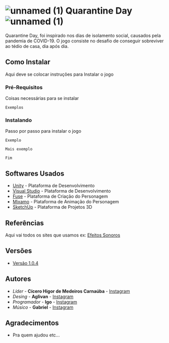 # ![unnamed (1)](https://user-images.githubusercontent.com/56702143/84601421-4833db80-ae56-11ea-8f81-bdb9c7bdcfcc.png) Quarantine Day ![unnamed (1)](https://user-images.githubusercontent.com/56702143/84601421-4833db80-ae56-11ea-8f81-bdb9c7bdcfcc.png)


Quarantine Day, foi inspirado nos dias de isolamento social,  causados pela pandemia de COVID-19. O jogo consiste no desafio de conseguir sobreviver ao tédio de casa, dia após dia.

## Como Instalar

Aqui deve se colocar instruções para Instalar o jogo

### Pré-Requisitos

Coisas necessárias para se instalar

```
Exemplos
```

### Instalando

Passo por passo para instalar o jogo

```
Exemplo
```

```
Mais exemplo
```

```
Fim
```

## Softwares Usados

* [Unity](https://unity.com/pt) - Plataforma de Desenvolvimento
* [Visual Studio](https://visualstudio.microsoft.com/pt-br/) - Plataforma de Desenvolvimento
* [Fuse](https://store.steampowered.com/app/257400/Fuse/?l=portuguese) - Plataforma de Criação do Personagem
* [Mixamo](https://www.mixamo.com/#/) - Plataforma de Animação do Personagem
* [SketchUp](https://www.sketchup.com/pt-BR) - Plataforma de Projetos 3D

## Referências

Aqui vai todos os sites que usamos ex:
[Efeitos Sonoros](https://sonniss.com/gameaudiogdc2016/)


## Versões

* [Versão 1.0.4](https://github.com/xHigorZ/Teste/blob/master/v1.0.4.rar) 

## Autores

* *Líder* - **Cícero Higor de Medeiros Carnaúba** - [Instagram](https://www.instagram.com/higormcarnauba/)
* *Desing* - **Aglivan** - [Instagram](https://www.instagram.com/higormcarnauba/)
* *Programador* - **Igo** - [Instagram](https://www.instagram.com/higormcarnauba/)
* *Músico* - **Gabriel** - [Instagram](https://www.instagram.com/higormcarnauba/)

## Agradecimentos

* Pra quem ajudou etc...
